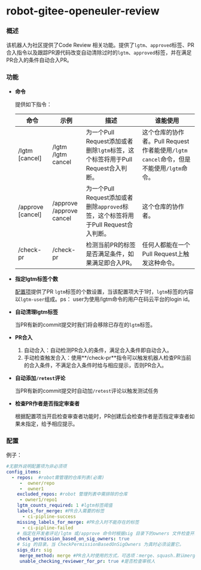 # robot-gitee-openeuler-review

### 概述

该机器人为社区提供了Code Review 相关功能。提供了`lgtm`、`approved`标签、PR合入指令以及跟踪PR源代码改变自动清除过时的`lgtm`、`approved`标签，并在满足PR合入的条件自动合入PR。

### 功能

- **命令**

  提供如下指令：

  | 命令              | 示例                         | 描述                                                         | 谁能使用                                                     |
  | ----------------- | ---------------------------- | ------------------------------------------------------------ | ------------------------------------------------------------ |
  | /lgtm [cancel]    | /lgtm<br/>/lgtm cancel       | 为一个Pull Request添加或者删除`lgtm`标签，这个标签将用于Pull Request合入判断。 | 这个仓库的协作者。Pull Request作者能使用`/lgtm cancel`命令，但是不能使用`/lgtm`命令。 |
  | /approve [cancel] | /approve<br/>/approve cancel | 为一个Pull Request添加或者删除`approved`标签，这个标签将用于Pull Request合入判断。 | 这个仓库的协作者。                                           |
  | /check-pr         | /check-pr                    | 检测当前PR的标签是否满足条件，如果满足即合入PR。             | 任何人都能在一个Pull Request上触发这种命令。                 |

- **指定lgtm标签个数**

  [配置项](#configuration)提供了PR `lgtm`标签的个数设置，当该配置项大于1时，`lgtm`标签的内容以`lgtm-user`组成。ps： user为使用/lgtm命令的用户在码云平台的login id。

- **自动清理lgtm标签**

  当PR有新的commit提交时我们将会移除已存在的`lgtm`标签。

- **PR合入**

  1. 自动合入：自动检测PR合入的条件，满足合入条件即自动合入。
  2. 手动检查触发合入：使用**/check-pr**指令可以触发机器人检查PR当前的合入条件，不满足合入条件时给与相应提示，否则PR合入。

- **自动添加`/retest`评论**

  当PR有新的commit提交时自动加`/retest`评论以触发测试任务
  
- **检查PR作者是否指定审查者**

  根据配置项当开启检查审查者功能时，PR创建后会检查作者是否指定审查者如果未指定，给予相应提示。
  
### 配置<a id="configuration"/>

例子：

```yaml
#无额外说明配置项为非必须项
config_items:
  - repos:  #robot需管理的仓库列表(必需)
     -  owner/repo
     -  owner1
    excluded_repos: #robot 管理列表中需排除的仓库
     - owner1/repo1
    lgtm_counts_required: 1 #lgtm标签阈值
    labels_for_merge: #PR合入需要的标签
      - ci-pipline-success
    missing_labels_for_merge: #PR合入时不能存在的标签
      - ci-pipline-failed
    # 指定在开发者评论/lgtm 或/approve 命令时根据sig 目录下的owners 文件检查开发者的权限。
    check_permission_based_on_sig_owners: true
    # Sig 的目录。当 CheckPermissionBasedOnSigOwners 为真时必须设置它。
    sigs_dir: sig
     merge_method: merge #PR合入时使用的方式，可选项：merge、squash.默认merge.
     unable_checking_reviewer_for_pr: true #是否检查审核人
```


